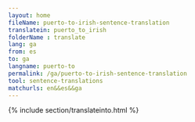 ```yaml
---
layout: home
fileName: puerto-to-irish-sentence-translation
translatein: puerto_to_irish
folderName : translate
lang: ga
from: es
to: ga
langname: puerto-to
permalink: /ga/puerto-to-irish-sentence-translation
tool: sentence-translations
matchurls: en&&es&&ga
---
```

{% include section/translateinto.html %}
